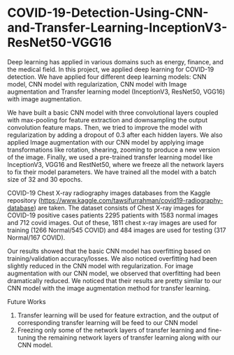 # COVID-19-Detection-Using-CNN-and-Transfer-Learning-InceptionV3-ResNet50-VGG16

Deep learning has applied in various domains such as energy, finance, and the medical field. In this project, we applied deep learning for COVID-19 detection. We have applied four different deep learning models: CNN model, CNN model with regularization, CNN model with Image augmentation and Transfer learning model (InceptionV3, ResNet50, VGG16) with image augmentation.

We have built a basic CNN model with three convolutional layers coupled with max-pooling for feature extraction and downsampling the output convolution feature maps. Then, we tried to improve the model with regularization by adding a dropout of 0.3 after each hidden layers. We also applied Image augmentation with our CNN model by applying image transformations like rotation,  shearing, zooming to produce a new version of the image. Finally, we used a pre-trained transfer learning model like InceptionV3, VGG16 and RestNet50, where we freeze all the network layers to fix their model parameters. We have trained all the model with a batch size of 32 and 30 epochs.

COVID-19 Chest X-ray radiography images databases from the Kaggle repository (https://www.kaggle.com/tawsifurrahman/covid19-radiography-database) are taken. The dataset consists of Chest X-ray images for COVID-19 positive cases patients 2295 patients with 1583 normal images and 712 covid images. Out of these, 1811 chest x-ray images are used for training (1266 Normal/545 COVID) and 484 images are used for testing (317 Normal/167 COVID).  

Our results showed that the basic CNN model has overfitting based on training/validation accuracy/losses.  We also noticed overfitting had been slightly reduced in the CNN model with regularization.  For image augmentation with our CNN model, we observed that overfitting had been dramatically reduced. We noticed that their results are pretty similar to our CNN model with the image augmentation method for transfer learning.

Future Works
1.	Transfer learning will be used for feature extraction, and the output of corresponding transfer learning will be feed to our CNN model
2.	Freezing only some of the network layers of transfer learning and fine-tuning the remaining network layers of transfer learning along with our CNN model.

